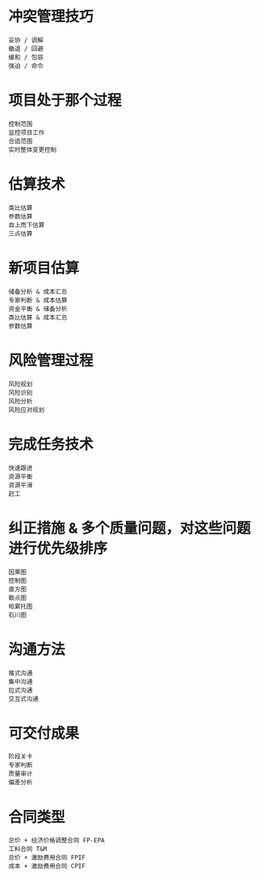 
# 冲突管理技巧
	妥协 / 调解
	撤退 / 回避
	缓和 / 包容
	强迫 / 命令

# 项目处于那个过程
	控制范围
	监控项目工作
	合适范围
	实时整体变更控制

# 估算技术
	类比估算
	参数估算
	自上而下估算
	三点估算

# 新项目估算
	储备分析 & 成本汇总
	专家判断 & 成本估算
	资金平衡 & 储备分析
	类比估算 & 成本汇总
	参数估算

# 风险管理过程
	风险规划
	风险识别
	风险分析
	风险应对规划

# 完成任务技术
	快速跟进
	资源平衡
	资源平滑
	赶工

# 纠正措施 & 多个质量问题，对这些问题进行优先级排序
	因果图
	控制图
	直方图
	散点图
	帕累托图
	石川图

# 沟通方法
	推式沟通
	集中沟通
	拉式沟通
	交互式沟通

# 可交付成果
	阶段关卡
	专家判断
	质量审计
	偏差分析

# 合同类型
	总价 + 经济价格调整合同 FP-EPA
	工料合同 T&M
	总价 + 激励费用合同 FPIF
	成本 + 激励费用合同 CPIF












